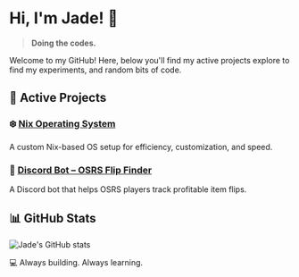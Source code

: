# Hi, I'm Jade! 👋  
> **Doing the codes.**  

Welcome to my GitHub! Here, below you'll find my active projects explore to find my experiments, and random bits of code.  


## 🚀 Active Projects  

### ❄️ [Nix Operating System](https://jade.rip/nix)  
A custom Nix-based OS setup for efficiency, customization, and speed.  

### 🤖 [Discord Bot – OSRS Flip Finder](https://github.com/fisherrjd/osrsFlipFinder)  
A Discord bot that helps OSRS players track profitable item flips.  

## 📊 GitHub Stats  

![Jade's GitHub stats](https://github-readme-stats.vercel.app/api?username=fisherrjd&show_icons=true&theme=dracula)  

💻 Always building. Always learning.  
